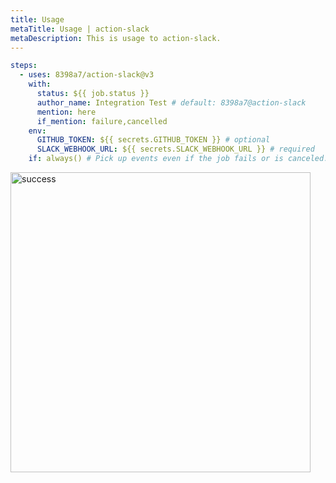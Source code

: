 ```yaml
---
title: Usage
metaTitle: Usage | action-slack
metaDescription: This is usage to action-slack.
---
```


```yaml
steps:
  - uses: 8398a7/action-slack@v3
    with:
      status: ${{ job.status }}
      author_name: Integration Test # default: 8398a7@action-slack
      mention: here
      if_mention: failure,cancelled
    env:
      GITHUB_TOKEN: ${{ secrets.GITHUB_TOKEN }} # optional
      SLACK_WEBHOOK_URL: ${{ secrets.SLACK_WEBHOOK_URL }} # required
    if: always() # Pick up events even if the job fails or is canceled.
```

<img width="480" alt="success" src="https://user-images.githubusercontent.com/8043276/64882150-7c942480-d697-11e9-9fc8-85e6c02f6aeb.png" />
